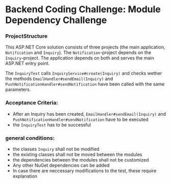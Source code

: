 ﻿# Backend Coding Challenge: Module Dependency Challenge

### ProjectStructure
This ASP.NET Core solution consists of three projects (the main application, `Notification` and `Inquiry`).
The `Notification`-project depends on the `Inquiry`-project. The application depends on both and serves the main ASP.NET entry point.

The `InquiryTest` calls `InquiryService#create(Inquiry)` and checks wether the methods `EmailHandler#sendEmail(Inquiry)`
and `PushNotificationHandler#sendNotification` have been called with the same parameters.

### Acceptance Criteria: 
- After an Inquiry has been created, `EmailHandler#sendEmail(Inquiry)` and `PushNotificationHandler#sendNotification` have to be executed
- the `InquiryTest` has to be successful
 
### general conditions:
- the classes `Inquiry` shall not be modified
- the existing classes shall not be moved between the modules
- the dependencies between the modules shall not be customized
- Any other NuGet dependencies can be added
- In case there are neccessary modifications to the test, these require explanation